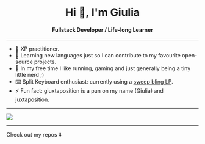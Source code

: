 <h1 align="center">Hi 👋, I'm Giulia</h1>
<h4 align="center">Fullstack Developer / Life-long Learner</h4>

---

- 🥋 XP practitioner.
- 🌱 Learning new languages just so I can contribute to my favourite open-source projects.
- 👟 In my free time I like running, gaming and just generally being a tiny little nerd ;)
- ⌨️ Split Keyboard enthusiast: currently using a [sweep bling LP](https://github.com/davidphilipbarr/Sweep).
- ⚡ Fun fact: giuxtaposition is a pun on my name (Giulia) and juxtaposition.

---

<div>
<img src="https://github-readme-stats.vercel.app/api/top-langs/?username=giuxtaposition&layout=compact&theme=tokyonight" />
</div>
  
---

Check out my repos ⬇️
